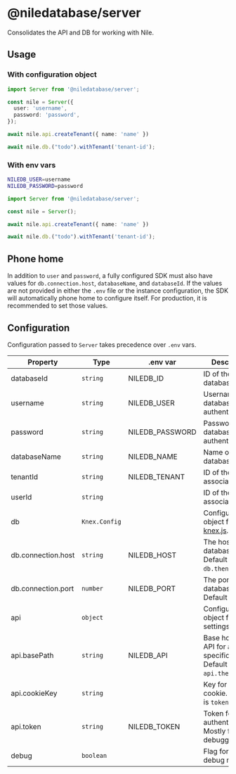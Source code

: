 # @niledatabase/server

Consolidates the API and DB for working with Nile.

## Usage

### With configuration object

```ts
import Server from '@niledatabase/server';

const nile = Server({
  user: 'username',
  password: 'password',
});

await nile.api.createTenant({ name: 'name' })

await nile.db.("todo").withTenant('tenant-id');
```

### With env vars

```bash
NILEDB_USER=username
NILEDB_PASSWORD=password
```

```ts
import Server from '@niledatabase/server';

const nile = Server();

await nile.api.createTenant({ name: 'name' })

await nile.db.("todo").withTenant('tenant-id');
```

## Phone home

In addition to `user` and `password`, a fully configured SDK must also have values for `db.connection.host`, `databaseName`, and `databaseId`. If the values are not provided in either the `.env` file or the instance configuration, the SDK will automatically phone home to configure itself. For production, it is recommended to set those values.

## Configuration

Configuration passed to `Server` takes precedence over `.env` vars.

| Property           | Type          | .env var        | Description                                                                          |
| ------------------ | ------------- | --------------- | ------------------------------------------------------------------------------------ |
| databaseId         | `string`      | NILEDB_ID       | ID of the database.                                                                  |
| username           | `string`      | NILEDB_USER     | Username for database authentication.                                                |
| password           | `string`      | NILEDB_PASSWORD | Password for database authentication.                                                |
| databaseName       | `string`      | NILEDB_NAME     | Name of the database.                                                                |
| tenantId           | `string`      | NILEDB_TENANT   | ID of the tenant associated.                                                         |
| userId             | `string`      |                 | ID of the user associated.                                                           |
| db                 | `Knex.Config` |                 | Configuration object for [knex.js](https://knexjs.org/guide/#configuration-options). |
| db.connection.host | `string`      | NILEDB_HOST     | The host of the database. Default is `db.thenile.dev`.                               |
| db.connection.port | `number`      | NILEDB_PORT     | The port of the database. Default is `5432`.                                         |
| api                | `object`      |                 | Configuration object for API settings.                                               |
| api.basePath       | `string`      | NILEDB_API      | Base host for API for a specific region. Default is `api.thenile.dev`.               |
| api.cookieKey      | `string`      |                 | Key for API cookie. Default is `token`.                                              |
| api.token          | `string`      | NILEDB_TOKEN    | Token for API authentication. Mostly for debugging.                                  |
| debug              | `boolean`     |                 | Flag for enabling debug mode.                                                        |
